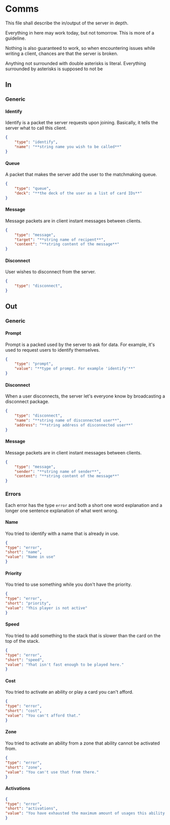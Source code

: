 # Comms

This file shall describe the in/output of the server in depth.

Everything in here may work today, but not tomorrow. This is more of a guideline.

Nothing is also guaranteed to work, so when encountering issues while writing a client, chances are that the server is broken.

Anything not surrounded with double asterisks is literal. Everything surrounded by asterisks is supposed to not be

## In

### Generic

#### Identify

Identify is a packet the server requests upon joining. Basically, it tells the server what to call this client.

```json
{
    "type": "identify",
    "name": "**string name you wish to be called**"
}
```

#### Queue

A packet that makes the server add the user to the matchmaking queue.

```json
{
    "type": "queue",
    "deck": "**the deck of the user as a list of card IDs**"
}
```

#### Message

Message packets are in client instant messages between clients.

```json
{
    "type": "message",
    "target": "**string name of recipent**",
    "content": "**string content of the message**"
}
```

#### Disconnect

User wishes to disconnect from the server.

```json
{
    "type": "disconnect",
}
```

## Out

### Generic

#### Prompt

Prompt is a packed used by the server to ask for data. For example, it's used to request users to identify themselves.

```json
{
    "type": "prompt",
    "value": "**type of prompt. For example 'identify'**"
}
```

#### Disconnect

When a user disconnects, the server let's everyone know by broadcasting a disconnect package.

```json
{
    "type": "disconnect",
    "name": "**string name of disconnected user**",
    "address": "**string address of disconnected user**"
}
```

#### Message

Message packets are in client instant messages between clients.

```json
{
    "type": "message",
    "sender": "**string name of sender**",
    "content": "**string content of the message**"
}
```

### Errors

Each error has the type `error` and both a short one word explanation and a longer one sentence explanation of what went wrong.

#### Name

You tried to identify with a name that is already in use.

```json
{
"type": "error",
"short": "name",
"value": "Name in use"
}
```

#### Priority

You tried to use something while you don't have the priority.

```json
{
"type": "error",
"short": "priority",
"value": "Yhis player is not active"
}
```

#### Speed

You tried to add something to the stack that is slower than the card on the top of the stack.

```json
{
"type": "error",
"short": "speed",
"value": "Yhat isn't fast enough to be played here."
}
```

#### Cost

You tried to activate an ability or play a card you can't afford.

```json
{
"type": "error",
"short": "cost",
"value": "You can't afford that."
}
```

#### Zone

You tried to activate an ability from a zone that ability cannot be activated from.

```json
{
"type": "error",
"short": "zone",
"value": "You can't use that from there."
}
```

#### Activations

```json
{
"type": "error",
"short": "activations",
"value": "You have exhausted the maximum amount of usages this ability permits."
}
```